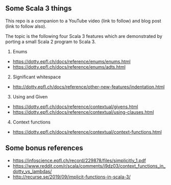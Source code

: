 ## Some Scala 3 things

This repo is a companion to a YouTube video (link to follow) and blog post (link to follow also).

The topic is the following four Scala 3 features which are demonstrated by porting a small Scala 2 program to Scala 3.

1. Enums

- https://dotty.epfl.ch/docs/reference/enums/enums.html
- https://dotty.epfl.ch/docs/reference/enums/adts.html

2. Significant whitespace

- http://dotty.epfl.ch/docs/reference/other-new-features/indentation.html

3. Using and Given

- https://dotty.epfl.ch/docs/reference/contextual/givens.html
- https://dotty.epfl.ch/docs/reference/contextual/using-clauses.html

4. Context functions

- https://dotty.epfl.ch/docs/reference/contextual/context-functions.html

## Some bonus references

- https://infoscience.epfl.ch/record/229878/files/simplicitly_1.pdf
- https://www.reddit.com/r/scala/comments/j9dz03/context_functions_in_dotty_vs_lambdas/
- http://recurse.se/2019/09/implicit-functions-in-scala-3/

